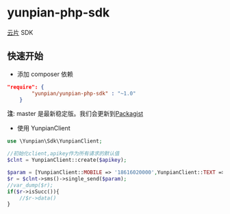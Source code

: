 # yunpian-php-sdk

[云片](https://www.yunpian.com/) SDK

## 快速开始

- 添加 composer 依赖

```json
"require": {
        "yunpian/yunpian-php-sdk" : "~1.0"
    }
```

**注**: master 是最新稳定版。我们会更新到[Packagist](https://packagist.org/explore/)

- 使用 YunpianClient

```php
use \Yunpian\Sdk\YunpianClient;

//初始化client,apikey作为所有请求的默认值
$clnt = YunpianClient::create($apikey);

$param = [YunpianClient::MOBILE => '18616020000',YunpianClient::TEXT => '【云片网】您的验证码是1234'];
$r = $clnt->sms()->single_send($param);
//var_dump($r);
if($r->isSucc()){
    //$r->data()
}
```
